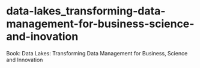 # data-lakes_transforming-data-management-for-business-science-and-inovation
Book: Data Lakes: Transforming Data Management for Business, Science and Innovation

